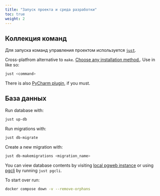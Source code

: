 ```yaml
---
title: "Запуск проекта и среда разработки"
toc: true
weight: 2
---
```


## Коллекция команд

Для запуска команд управления проектом используется [`just`](https://github.com/casey/just).

Cross-platfrom alternative to `make`. [Choose any installation method.](https://github.com/casey/just#packages). Use in like so:

```bash
just <command>
```

There is also [PyCharm plugin](https://plugins.jetbrains.com/plugin/18658-just), if you must.

## База данных

Run database with:

```bash
just up-db
```

Run migrations with:

```bash
just db-migrate
```

Create a new migration with:

```bash
just db-makemigrations <migration_name>
```

You can view database contents by visiting [local pgweb instance](http://0.0.0.0:5055/) or using [pgcli](https://www.pgcli.com/) by running `just pgcli`.

To start over run:

```bash
docker compose down -v --remove-orphans
```
